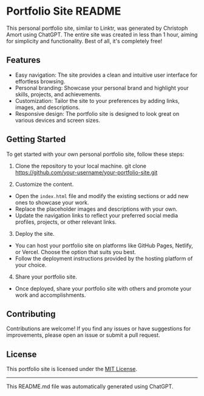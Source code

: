 # Portfolio Site README

This personal portfolio site, similar to Linktr, was generated by Christoph Amort using ChatGPT. The entire site was created in less than 1 hour, aiming for simplicity and functionality. Best of all, it's completely free!

## Features
- Easy navigation: The site provides a clean and intuitive user interface for effortless browsing.
- Personal branding: Showcase your personal brand and highlight your skills, projects, and achievements.
- Customization: Tailor the site to your preferences by adding links, images, and descriptions.
- Responsive design: The portfolio site is designed to look great on various devices and screen sizes.

## Getting Started
To get started with your own personal portfolio site, follow these steps:

1. Clone the repository to your local machine.
git clone https://github.com/your-username/your-portfolio-site.git
  
2. Customize the content.
- Open the `index.html` file and modify the existing sections or add new ones to showcase your work.
- Replace the placeholder images and descriptions with your own.
- Update the navigation links to reflect your preferred social media profiles, projects, or other relevant links.

3. Deploy the site.
- You can host your portfolio site on platforms like GitHub Pages, Netlify, or Vercel. Choose the option that suits you best.
- Follow the deployment instructions provided by the hosting platform of your choice.

4. Share your portfolio site.
- Once deployed, share your portfolio site with others and promote your work and accomplishments.

## Contributing
Contributions are welcome! If you find any issues or have suggestions for improvements, please open an issue or submit a pull request.

## License
This portfolio site is licensed under the [MIT License](LICENSE).

---

This README.md file was automatically generated using ChatGPT.

<!--
**chriskmamo/chriskmamo** is a ✨ _special_ ✨ repository because its `README.md` (this file) appears on your GitHub profile.

Here are some ideas to get you started:

- 🔭 I’m currently working on ...
- 🌱 I’m currently learning ...
- 👯 I’m looking to collaborate on ...
- 🤔 I’m looking for help with ...
- 💬 Ask me about ...
- 📫 How to reach me: ...
- 😄 Pronouns: ...
- ⚡ Fun fact: ...
-->
